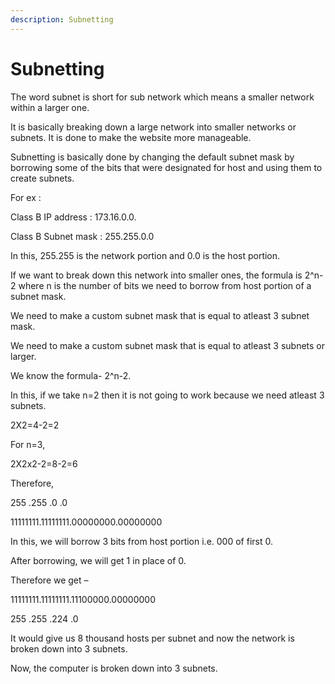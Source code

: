 ```yaml
---
description: Subnetting
---
```


# Subnetting

The word subnet is short for sub network which means a smaller network within a larger one.

It is basically breaking down a large network into smaller networks or subnets. It is done to make the website more manageable.

Subnetting is basically done by changing the default subnet mask by borrowing some of the bits that were designated for host and using them to create subnets.

For ex :

Class B IP address : 173.16.0.0.

Class B Subnet mask : 255.255.0.0

In this, 255.255 is the network portion and 0.0 is the host portion.

If we want to break down this network into smaller ones, the formula is 2^n-2 where n is the number of bits we need to borrow from host portion of a subnet mask.

We need to make a custom subnet mask that is equal to atleast 3 subnet mask.

We need to make a custom subnet mask that is equal to atleast 3 subnets or larger.

We know the formula- 2^n-2.

In this, if we take n=2 then it is not going to work because we need atleast 3 subnets.

2X2=4-2=2

For n=3,

2X2x2-2=8-2=6

Therefore,

255 .255 .0 .0

11111111.11111111.00000000.00000000

In this, we will borrow 3 bits from host portion i.e. 000 of first 0.

After borrowing, we will get 1 in place of 0.

Therefore we get –

11111111.11111111.11100000.00000000

255 .255 .224 .0

It would give us 8 thousand hosts per subnet and now the network is broken down into 3 subnets.

Now, the computer is broken down into 3 subnets.

